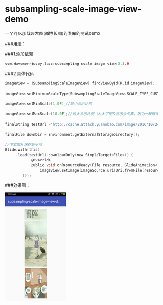 # subsampling-scale-image-view-demo
一个可以加载超大图(微博长图)的类库的测试demo

###用法：

###1.添加依赖
```c
com.davemorrissey.labs:subsampling-scale-image-view:3.5.0
```

###2.具体代码

```c
imageView = (SubsamplingScaleImageView) findViewById(R.id.imageView);

imageView.setMinimumScaleType(SubsamplingScaleImageView.SCALE_TYPE_CUSTOM);

imageView.setMinScale(1.0F);//最小显示比例

imageView.setMaxScale(10.0F);//最大显示比例（太大了图片显示会失真，因为一般微博长图的宽度不会太宽）

finalString testUrl ="http://cache.attach.yuanobao.com/image/2016/10/24/332d6f3e63784695a50b782a38234bb7/da0f06f8358a4c95921c00acfd675b60.jpg";

finalFile downDir = Environment.getExternalStorageDirectory();

//下载图片保存到本地
Glide.with(this)
     .load(testUrl).downloadOnly(new SimpleTarget<File>() {
            @Override
            public void onResourceReady(File resource, GlideAnimation<? super File> glideAnimation) {
                imageView.setImage(ImageSource.uri(Uri.fromFile(resource)), new ImageViewState(2.0F, new PointF(0, 0), 0));
        }});
```

###效果图：

<a href="art/01.png"><img src="art/01.png" width="40%"/></a>